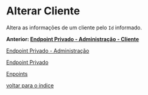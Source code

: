 # Alterar Cliente

Altera as informações de um cliente pelo `Id` informado.

**Anterior: [Endpoint Privado - Administração - Cliente](../../../docs/endpoints/README.md#cliente)**

[Endpoint Privado - Administração](../../../docs/endpoints/README.md#endpoint-privado---administração)

[Endpoint Privado](../../../docs/endpoints/README.md#endpoint-privado)

[Enpoints](../../../docs/endpoints/README.md)

[voltar para o índice](../../../README.md#endpoints)
